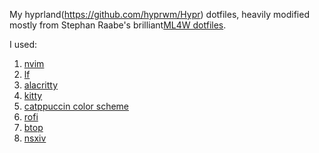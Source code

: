 My hyprland(https://github.com/hyprwm/Hypr) dotfiles, heavily modified mostly from Stephan Raabe's brilliant[ML4W dotfiles](https://gitlab.com/stephan-raabe/dotfiles).

I used:
1. [nvim](https://github.com/neovim/neovim)
2. [lf](https://github.com/gokcehan/lf)
3. [alacritty](https://github.com/alacritty/alacritty)
4. [kitty](https://github.com/kovidgoyal/kitty)
5. [catppuccin color scheme](https://github.com/catppuccin)
6. [rofi](https://github.com/davatorium/rofi)
7. [btop](https://github.com/aristocratos/btop)
8. [nsxiv](https://github.com/nsxiv/nsxiv)
